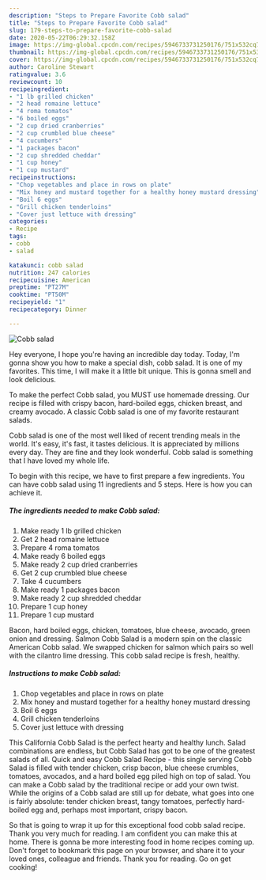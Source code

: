 ```yaml
---
description: "Steps to Prepare Favorite Cobb salad"
title: "Steps to Prepare Favorite Cobb salad"
slug: 179-steps-to-prepare-favorite-cobb-salad
date: 2020-05-22T06:29:32.158Z
image: https://img-global.cpcdn.com/recipes/5946733731250176/751x532cq70/cobb-salad-recipe-main-photo.jpg
thumbnail: https://img-global.cpcdn.com/recipes/5946733731250176/751x532cq70/cobb-salad-recipe-main-photo.jpg
cover: https://img-global.cpcdn.com/recipes/5946733731250176/751x532cq70/cobb-salad-recipe-main-photo.jpg
author: Caroline Stewart
ratingvalue: 3.6
reviewcount: 10
recipeingredient:
- "1 lb grilled chicken"
- "2 head romaine lettuce"
- "4 roma tomatos"
- "6 boiled eggs"
- "2 cup dried cranberries"
- "2 cup crumbled blue cheese"
- "4 cucumbers"
- "1 packages bacon"
- "2 cup shredded cheddar"
- "1 cup honey"
- "1 cup mustard"
recipeinstructions:
- "Chop vegetables and place in rows on plate"
- "Mix honey and mustard together for a healthy honey mustard dressing"
- "Boil 6 eggs"
- "Grill chicken tenderloins"
- "Cover just lettuce with dressing"
categories:
- Recipe
tags:
- cobb
- salad

katakunci: cobb salad 
nutrition: 247 calories
recipecuisine: American
preptime: "PT27M"
cooktime: "PT50M"
recipeyield: "1"
recipecategory: Dinner

---
```



![Cobb salad](https://img-global.cpcdn.com/recipes/5946733731250176/751x532cq70/cobb-salad-recipe-main-photo.jpg)

Hey everyone, I hope you're having an incredible day today. Today, I'm gonna show you how to make a special dish, cobb salad. It is one of my favorites. This time, I will make it a little bit unique. This is gonna smell and look delicious.

To make the perfect Cobb salad, you MUST use homemade dressing. Our recipe is filled with crispy bacon, hard-boiled eggs, chicken breast, and creamy avocado. A classic Cobb salad is one of my favorite restaurant salads.

Cobb salad is one of the most well liked of recent trending meals in the world. It's easy, it's fast, it tastes delicious. It is appreciated by millions every day. They are fine and they look wonderful. Cobb salad is something that I have loved my whole life.


To begin with this recipe, we have to first prepare a few ingredients. You can have cobb salad using 11 ingredients and 5 steps. Here is how you can achieve it.

##### The ingredients needed to make Cobb salad:

1. Make ready 1 lb grilled chicken
1. Get 2 head romaine lettuce
1. Prepare 4 roma tomatos
1. Make ready 6 boiled eggs
1. Make ready 2 cup dried cranberries
1. Get 2 cup crumbled blue cheese
1. Take 4 cucumbers
1. Make ready 1 packages bacon
1. Make ready 2 cup shredded cheddar
1. Prepare 1 cup honey
1. Prepare 1 cup mustard


Bacon, hard boiled eggs, chicken, tomatoes, blue cheese, avocado, green onion and dressing. Salmon Cobb Salad is a modern spin on the classic American Cobb salad. We swapped chicken for salmon which pairs so well with the cilantro lime dressing. This cobb salad recipe is fresh, healthy. 

##### Instructions to make Cobb salad:

1. Chop vegetables and place in rows on plate
1. Mix honey and mustard together for a healthy honey mustard dressing
1. Boil 6 eggs
1. Grill chicken tenderloins
1. Cover just lettuce with dressing


This California Cobb Salad is the perfect hearty and healthy lunch. Salad combinations are endless, but Cobb Salad has got to be one of the greatest salads of all. Quick and easy Cobb Salad Recipe - this single serving Cobb Salad is filled with tender chicken, crisp bacon, blue cheese crumbles, tomatoes, avocados, and a hard boiled egg piled high on top of salad. You can make a Cobb salad by the traditional recipe or add your own twist. While the origins of a Cobb salad are still up for debate, what goes into one is fairly absolute: tender chicken breast, tangy tomatoes, perfectly hard-boiled egg and, perhaps most important, crispy bacon. 

So that is going to wrap it up for this exceptional food cobb salad recipe. Thank you very much for reading. I am confident you can make this at home. There is gonna be more interesting food in home recipes coming up. Don't forget to bookmark this page on your browser, and share it to your loved ones, colleague and friends. Thank you for reading. Go on get cooking!
